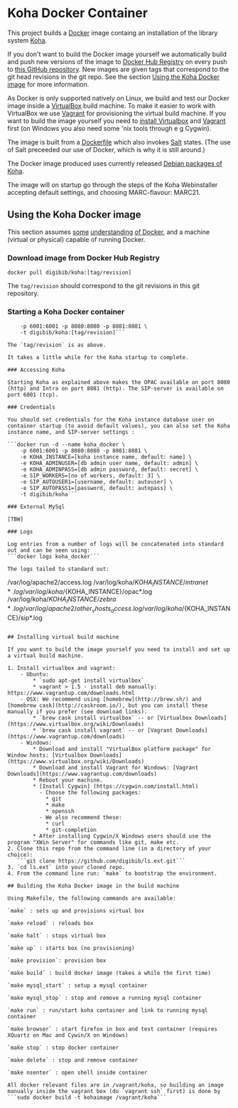 Koha Docker Container
===

This project builds a [Docker](https://www.docker.com/) image containg an installation of the library system [Koha](http://koha-community.org/). 

If you don't want to build the Docker image yourself we automatically build and push new versions of the image to [Docker Hub Registry](https://registry.hub.docker.com/u/digibib/koha/) on every push to [this GitHub repository](https://github.com/digibib/koha-salt-docker). New images are given tags that correspond to the git head revisions in the git repo. See the section [Using the Koha Docker image](#using-the-Koha-docker-image) for more information.

As Docker is only supported natively on Linux, we build and test our Docker image inside a [VirtualBox](https://www.virtualbox.org/) build machine. To make it easier to work with VirtualBox we use [Vagrant](https://www.vagrantup.com) for provisioning the virtual build machine. If you want to build the image yourself you need to [install Virtualbox](https://www.virtualbox.org/wiki/Downloads) and [Vagrant](https://www.virtualbox.org/wiki/Downloads) first (on Windows you also need some 'nix tools through e g Cygwin).

The image is built from a [Dockerfile](./Dockerfile) which also invokes [Salt](http://docs.saltstack.com/) states. (The use of Salt preceeded our use of Docker, which is why it is still around.) 

The Docker image produced uses currently released [Debian packages of Koha](http://wiki.koha-community.org/wiki/Koha_on_Debian). 

The image will on startup go through the steps of the Koha Webinstaller accepting default settings, and choosing MARC-flavour: MARC21.

## Using the Koha Docker image

This section assumes [some](https://www.docker.com/whatisdocker/) [understanding](https://docs.docker.com/introduction/understanding-docker/) [of Docker](http://www.dockerbook.com/), and a machine (virtual or physical) capable of running Docker.

### Download image from Docker Hub Registry

```docker pull digibib/koha:[tag/revision]```

The `tag/revision` should correspond to the git revisions in this git repository.

### Starting a Koha Docker container

```docker run -d --name koha_docker \
	-p 6001:6001 -p 8080:8080 -p 8081:8081 \
	-t digibib/koha:[tag/revision]```

The `tag/revision` is as above.

It takes a little while for the Koha startup to complete.

### Accessing Koha

Starting Koha as explained above makes the OPAC available on port 8080 (http) and Intra on port 8081 (http). The SIP-server is available on port 6001 (tcp).

### Credentials

You should set credentials for the Koha instance database user on container startup (to avoid default values), you can also set the Koha instance name, and SIP-server settings :

```docker run -d --name koha_docker \
	-p 6001:6001 -p 8080:8080 -p 8081:8081 \
	-e KOHA_INSTANCE=[koha instance name, default: name] \
	-e KOHA_ADMINUSER=[db admin user name, default: admin] \
	-e KOHA_ADMINPASS=[db admin password, default: secret] \
	-e SIP_WORKERS=[no of workers, default: 3] \
	-e SIP_AUTOUSER1=[username, default: autouser] \
	-e SIP_AUTOPASS1=[password, default: autopass] \
	-t digibib/koha```

### External MySql

[TBW]

### Logs

Log entries from a number of logs will be concatenated into standard out and can be seen using:
```docker logs koha_docker```

The logs tailed to standard out: 
```
  /var/log/apache2/access.log
  /var/log/koha/${KOHA_INSTANCE}/intranet*.log
  /var/log/koha/${KOHA_INSTANCE}/opac*.log
  /var/log/koha/${KOHA_INSTANCE}/zebra*.log
  /var/log/apache2/other_vhosts_access.log
  /var/log/koha/${KOHA_INSTANCE}/sip*.log
```

## Installing virtual build machine

If you want to build the image yourself you need to install and set up a virtual build machine.

1. Install virtualbox and vagrant:
    - Ubuntu:
        * `sudo apt-get install virtualbox`
        * vagrant > 1.5 - install deb manually: https://www.vagrantup.com/downloads.html
    - OSX: We recommend using [homebrew](http://brew.sh/) and [homebrew cask](http://caskroom.io/), but you can install these manually if you prefer (see download links).
        * `brew cask install virtualbox` -- or [Virtualbox Downloads](https://www.virtualbox.org/wiki/Downloads)
        * `brew cask install vagrant` -- or [Vagrant Downloads](https://www.vagrantup.com/downloads)
    - Windows:
        * Download and install "VirtualBox platform package" for Window hosts: [Virtualbox Downloads](https://www.virtualbox.org/wiki/Downloads)
        * Download and install Vagrant for Windows: [Vagrant Downloads](https://www.vagrantup.com/downloads)
        * Reboot your machine.
        * [Install Cygwin] (https://cygwin.com/install.html)
          - Choose the following packages:
            * git
            * make
            * openssh
          - We also recommend these:
            * curl
            * git-completion
        * After installing Cygwin/X Windows users should use the program "XWin Server" for commands like git, make etc.
2. Clone this repo from the command line (in a directory of your choice):
   ```git clone https://github.com/digibib/ls.ext.git```
3. `cd ls.ext` into your cloned repo.
4. From the command line run: `make` to bootstrap the environment.

## Building the Koha Docker image in the build machine

Using Makefile, the following commands are available:

`make` : sets up and provisions virtual box

`make reload` : reloads box

`make halt` : stops virtual box

`make up` : starts box (no provisioning)

`make provision`: provision box

`make build` : build docker image (takes a while the first time)

`make mysql_start` : setup a mysql container

`make mysql_stop` : stop and remove a running mysql container

`make run` : run/start koha container and link to running mysql container 

`make browser` : start firefox in box and test container (requires XQuartz on Mac and Cywin/X on Windows)

`make stop` : stop docker container

`make delete` : stop and remove container

`make nsenter` : open shell inside container

All docker relevant files are in /vagrant/koha, so building an image manually inside the vagrant box (do `vagrant ssh` first) is done by
```sudo docker build -t kohaimage /vagrant/koha``` 


